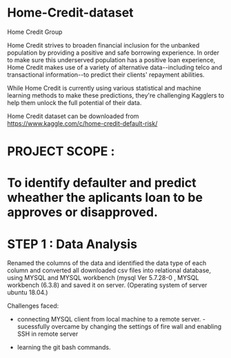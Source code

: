 # Home-Credit-dataset
Home Credit Group

Home Credit strives to broaden financial inclusion for the unbanked population by providing a positive and safe borrowing experience. In order to make sure this underserved population has a positive loan experience, Home Credit makes use of a variety of alternative data--including telco and transactional information--to predict their clients' repayment abilities.

While Home Credit is currently using various statistical and machine learning methods to make these predictions, they're challenging Kagglers to help them unlock the full potential of their data.

Home Credit dataset can be downloaded from https://www.kaggle.com/c/home-credit-default-risk/

# PROJECT SCOPE :
# To identify defaulter and predict wheather the aplicants loan to be approves or disapproved.

 # STEP 1 : Data Analysis
 
Renamed the columns of the data and identified the data type of each column and converted all downloaded csv files into relational database, using MYSQL and MYSQL workbench  (mysql  Ver 5.7.28-0 ,  MYSQL workbench  (6.3.8) and saved it on server. 
(Operating system of server  ubuntu 18.04.)

Challenges faced:

* connecting MYSQL client from local machine to a remote server. 
-sucessfully overcame by changing the settings of fire wall and enabling SSH in remote server  

* learning the git bash commands. 

